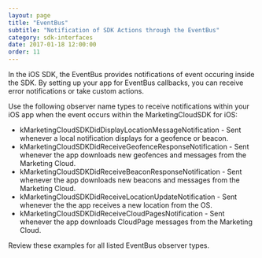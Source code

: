 ```yaml
---
layout: page
title: "EventBus"
subtitle: "Notification of SDK Actions through the EventBus"
category: sdk-interfaces
date: 2017-01-18 12:00:00
order: 11
---
```

In the iOS SDK, the EventBus provides notifications of event occuring inside the SDK. By setting up your app for EventBus callbacks, you can receive error notifications or take custom actions.

Use the following observer name types to receive notifications within your iOS app when the event occurs within the MarketingCloudSDK for iOS:

* kMarketingCloudSDKDidDisplayLocationMessageNotification - Sent whenever a local notification displays for a geofence or beacon.
* kMarketingCloudSDKDidReceiveGeofenceResponseNotification - Sent whenever the app downloads new geofences and messages from the Marketing Cloud.
* kMarketingCloudSDKDidReceiveBeaconResponseNotification - Sent whenever the app downloads new beacons and messages from the Marketing Cloud.
* kMarketingCloudSDKDidReceiveLocationUpdateNotification - Sent whenever the the app receives a new location from the OS.
* kMarketingCloudSDKDidReceiveCloudPagesNotification - Sent whenever the app downloads CloudPage messages from the Marketing Cloud.

Review these examples for all listed EventBus observer types.

<script src="https://gist.github.com/sfmc-mobilepushsdk/54468e0dbf578cb59c1b44d3a1aa15ba.js"></script>